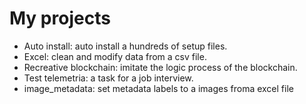 # My projects

- Auto install: auto install a hundreds of setup files.
- Excel: clean and modify data from a csv file.
- Recreative blockchain: imitate the logic process of the blockchain.
- Test telemetria: a task for a job interview.
- image_metadata: set metadata labels to a images froma excel file
